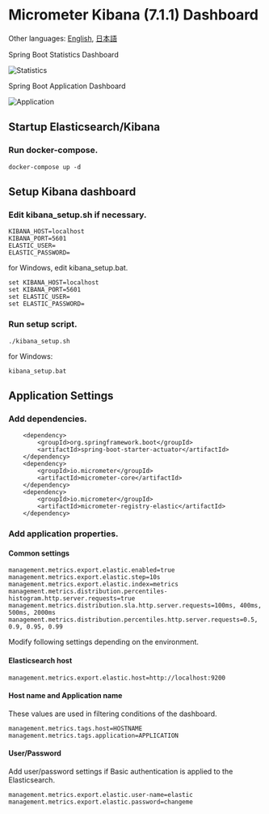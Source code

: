 # Micrometer Kibana (7.1.1) Dashboard 

Other languages: [English](README.md), [日本語](README.ja.md)

Spring Boot Statistics Dashboard

![Statistics](https://github.com/acroquest/micrometer-kibana-dashboard/blob/media/SpringBootStatistics.gif)

Spring Boot Application Dashboard

![Application](https://github.com/acroquest/micrometer-kibana-dashboard/blob/media/SpringBootApplication.gif)

## Startup Elasticsearch/Kibana

### Run docker-compose.
```
docker-compose up -d
```

## Setup Kibana dashboard

### Edit kibana_setup.sh if necessary.
```
KIBANA_HOST=localhost
KIBANA_PORT=5601
ELASTIC_USER=
ELASTIC_PASSWORD=
```
for Windows, edit kibana_setup.bat.
```
set KIBANA_HOST=localhost
set KIBANA_PORT=5601
set ELASTIC_USER=
set ELASTIC_PASSWORD=
```

### Run setup script.
```
./kibana_setup.sh
```
for Windows:
```
kibana_setup.bat
```

## Application Settings

### Add dependencies.
```
    <dependency>
        <groupId>org.springframework.boot</groupId>
        <artifactId>spring-boot-starter-actuator</artifactId>
    </dependency>
    <dependency>
        <groupId>io.micrometer</groupId>
        <artifactId>micrometer-core</artifactId>
    </dependency>
    <dependency>
        <groupId>io.micrometer</groupId>
        <artifactId>micrometer-registry-elastic</artifactId>
    </dependency>
```

### Add application properties.

#### Common settings
```
management.metrics.export.elastic.enabled=true
management.metrics.export.elastic.step=10s
management.metrics.export.elastic.index=metrics
management.metrics.distribution.percentiles-histogram.http.server.requests=true
management.metrics.distribution.sla.http.server.requests=100ms, 400ms, 500ms, 2000ms
management.metrics.distribution.percentiles.http.server.requests=0.5, 0.9, 0.95, 0.99
```
Modify following settings depending on the environment.

#### Elasticsearch host
```
management.metrics.export.elastic.host=http://localhost:9200
```

#### Host name and Application name
These values are used in filtering conditions of the dashboard.
```
management.metrics.tags.host=HOSTNAME
management.metrics.tags.application=APPLICATION
```

#### User/Password

Add user/password settings if Basic authentication is applied to the Elasticsearch.
```
management.metrics.export.elastic.user-name=elastic
management.metrics.export.elastic.password=changeme
```

